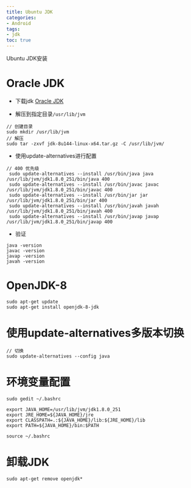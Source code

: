```yaml
---
title: Ubuntu JDK
categories: 
- Android
tags: 
- jdk
toc: true
---
```



Ubuntu JDK安装

<!-- more --> 
# Oracle JDK

- 下载jdk [Oracle JDK](https://www.oracle.com/java/technologies/javase-jdk8-downloads.html) 

- 解压到指定目录`/usr/lib/jvm`

```
// 创建目录
sudo mkdir /usr/lib/jvm
// 解压
sudo tar -zxvf jdk-8u144-linux-x64.tar.gz -C /usr/lib/jvm/
```

- 使用update-alternatives进行配置

```
// 400 优先级
 sudo update-alternatives --install /usr/bin/java java /usr/lib/jvm/jdk1.8.0_251/bin/java 400
 sudo update-alternatives --install /usr/bin/javac javac /usr/lib/jvm/jdk1.8.0_251/bin/javac 400
 sudo update-alternatives --install /usr/bin/jar jar /usr/lib/jvm/jdk1.8.0_251/bin/jar 400
 sudo update-alternatives --install /usr/bin/javah javah /usr/lib/jvm/jdk1.8.0_251/bin/javah 400
 sudo update-alternatives --install /usr/bin/javap javap /usr/lib/jvm/jdk1.8.0_251/bin/javap 400
```

- 验证

```
java -version
javac -version
javap -version
javah -version
```

# OpenJDK-8

```
sudo apt-get update
sudo apt-get install openjdk-8-jdk
```


# 使用update-alternatives多版本切换
```
// 切换
sudo update-alternatives --config java
```

# 环境变量配置

```
sudo gedit ~/.bashrc

export JAVA_HOME=/usr/lib/jvm/jdk1.8.0_251
export JRE_HOME=${JAVA_HOME}/jre
export CLASSPATH=.:${JAVA_HOME}/lib:${JRE_HOME}/lib
export PATH=${JAVA_HOME}/bin:$PATH

source ~/.bashrc
```



# 卸载JDK

```
sudo apt-get remove openjdk*
```

